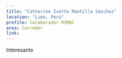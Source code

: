 ```yaml
---
title: "Catherine Ivette Mantilla Sánchez"
location: "Lima, Perú"
profile: Colaborador RIMAC
area: Corredor
link: 
---
```


Interesante